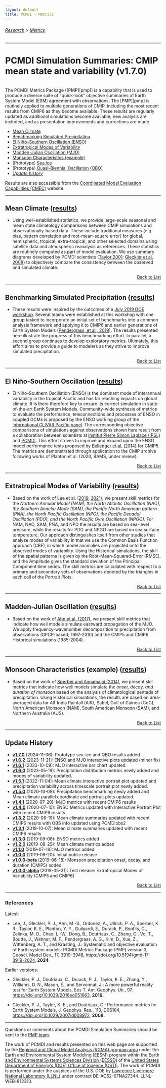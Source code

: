```yaml
---
layout: default
title: PCMDI - Metrics
---
```


###### [Research][research] > [Metrics][metrics]
---

# PCMDI Simulation Summaries: CMIP mean state and variability (v1.7.0)<a name="top"></a>

<br/>
The PCMDI Metrics Package ([PMP][pmp]) is a capability that is used to produce a diverse suite of "quick-look" objective summaries of Earth System Model (ESM) agreement with observations. The [PMP][pmp] is routinely applied to multiple generations of CMIP, including the most recent results from CMIP6 as they become available. These results are regularly updated as additional simulations become available, new analysis are included, and as presentation improvements and corrections are made. 
<br/>

* [Mean Climate][mean_clim]
* [Benchmarking Simulated Precipitation][precip]
* [El Niño–Southern Oscillation (ENSO)][enso]
* [Extratropical Modes of Variability][variability_modes]
* [Madden-Julian Oscillation (MJO)][mjo]
* [Monsoon Characteristics (example)][monsoon]
* (Prototype) [Sea Ice](sea_ice)
* (Prototype) [Quasi-Biennial Oscillation (QBO)](qbo)
* [_Update history_](#updates)

Results are also accessible from the [Coordinated Model Evaluation Capabilities (CMEC)][cmec] website.

---
## <a name="mean_clim"></a>Mean Climate ([results][description_mean_clim])
- Using well-established statistics, we provide large-scale seasonal and mean state climatology comparisons between CMIP simulations and observationally-based data. These include traditional measures (e.g. bias, pattern correlation and root-mean-square error) for global, hemispheric, tropical, extra-tropical, and other selected domains using satellite data and atmospheric reanalysis as references. These statistics are routinely computed as part of model evaluation. We use summary diagrams developed by PCMDI scientists ([Taylor 2001][taylor2001]; [Gleckler et al. 2008][gleckler2008]) to objectively compare the consistency between the observed and simulated climate.

<p align="right"><a href="#top">Back to List</a></p>

---
## <a name="precip"></a>Benchmarking Simulated Precipitation ([results][description_precip])
- These results were inspired by the outcomes of a [July 2019 DOE workshop][doeworkshop2019]. Several teams were established at this workshop with one group tasked to incorporate an initial set of benchmarks into a common analysis framework and applying it to CMIP6 and earlier generations of Earth System Models ([Pendergrass, et al., 2019][pendergrass2020]). The results presented here illustrate the progress of this benchmarking effort. In parallel, a second group continues to develop exploratory metrics.  Ultimately, this effort aims to provide a guide to modelers as they strive to improve simulated precipitation.

<p align="right"><a href="#top">Back to List</a></p>

---
## <a name="enso"></a>El Niño-Southern Oscillation ([results][description_enso])

- El Niño-Southern Oscillation (ENSO) is the dominant mode of interannual variability in the tropical Pacific and has far reaching impacts on global climate. It is there therefore key to ensure its correct simulation in state-of-the-art Earth System Models. Community-wide synthesis of metrics to evaluate the performance, teleconnections and processes of ENSO in coupled GCMs is proposed by the ENSO working group of the [International CLIVAR Pacific panel][clivar_pacific]. The corresponding objective comparisons of simulations against observations shown here result from a collaboration between scientists at [Institut Pierre Simon Laplace (IPSL)][ipsl] and [PCMDI][pcmdi]. This effort strives to improve and expand upon the ENSO model performance tests proposed by [Bellenger et al. (2014)][Bellenger2014] for CMIP5. The metrics are demonstrated through application to the CMIP archive following works of Planton et al. (2020, BAMS, under review).

<p align="right"><a href="#top">Back to List</a></p>

---
## <a name="variability_modes"></a>Extratropical Modes of Variability ([results][description_variability])
- Based on the work of Lee et al. ([2019][lee2019], [2021][lee2021]), we present skill metrics for the _Northern Annular Model (NAM), the North Atlantic Oscillation (NAO), the Southern Annular Mode (SAM), the Pacific North American pattern (PNA), the North Pacific Oscillation (NPO), the Pacific Decadal Oscillation (PDO), and the North Pacific Gyre Oscillation (NPGO)_. For NAM, NAO, SAM, PNA, and NPO the results are based on sea-level pressure, while the results for PDO and NPGO are based on sea surface temperature. Our approach distinguishes itself from other studies that analyze modes of variability in that we use the Common Basis Function approach (CBF), in which model anomalies are projected onto the observed modes of variability. Using the Historical simulations, the skill of the spatial patterns is given by the Root-Mean-Squared-Error (RMSE), and the Amplitude gives the standard deviation of the Principal Component time series. The skill metrics are calculated with respect to a primary and secondary sets of observations denoted by the triangles in each cell of the Portrait Plots.

<p align="right"><a href="#top">Back to List</a></p>

---
## <a name="mjo"></a>Madden-Julian Oscillation ([results][description_mjo])
- Based on the work of [Ahn et al. (2017)][ahn2017], we present skill metrics that indicate how well models simulate eastward propagation of the MJO. We apply frequency-wavenumber decomposition to precipitation from observations (GPCP-based; 1997-2010) and the CMIP5 and CMIP6 Historical simulations (1985-2004).

<p align="right"><a href="#top">Back to List</a></p>

---
## <a name="monsoon"></a>Monsoon Characteristics (example) ([results][description_monsoon])
- Based on the work of [Sperber and Annamalai (2014)][sperber2004], we present skill metrics that indicate how well models simulate the _onset, decay, and duration of monsoon_ based on the analysis of climatological pentads of precipitation. Using Historical simulations, the results are based on area-averaged data for All-India Rainfall (AIR), Sahel, Gulf of Guinea (GoG), North American Monsoon (NAM), South American Monsoon (SAM), and Northern Australia (AUS).

<p align="right"><a href="#top">Back to List</a></p>

---
## <a name="updates"></a>Update History
- [**v1.7.0**][v1.7.0] (2024-11-06): Prototype sea-ice and QBO results added
- [**v1.6.2**][v1.6.2] (2023-11-21): ENSO and MJO interactive plots updated (minor fix)
- [**v1.6.1**][v1.6.1] (2023-10-09): MJO interactive bar chart updated.
- [**v1.6.0**][v1.6.0] (2023-05-19): Precipitation distribution metrics newly added and modes of variability updated.
- [**v1.5.1**][v1.5.1] (2022-11-04): Mean climate interactive portrait plot updated and precipitation variability across timescale portrait plot newly added.
- [**v1.5.0**][v1.5.0] (2020-10-08): Precipitation benchmarking newly added and Mean climate parallel coordinate and portrait plots updated.
- [**v1.4.1**][v1.4.1] (2020-07-20): MJO metrics with recent CMIP6 results
- [**v1.4.0**][v1.4.0] (2020-07-10): ENSO Metrics updated with Interactive Portrait Plot with recent CMIP6 results
- [**v1.3.2**][v1.3.2] (2020-06-19): Mean climate summaries updated with recent CMIP6 results with OBS info updated using PCMDIobs2
- [**v1.3.1**][v1.3.1] (2019-10-07): Mean climate summaries updated with recent CMIP6 results
- [**v1.3.0**][v1.3.0] (2019-09-06): ENSO metrics added
- [**v1.2.0**][v1.2.0] (2019-08-29): Mean climate metrics added
- [**v1.1.0**][v1.1.0] (2019-07-18): MJO metrics added
- [**v1.0.0**][v1.0.0] (2019-06-20): Initial public release
- [**v1.0.0-beta**][v1.0.0-beta] (2019-06-18): Monsoon precipitation onset, decay, and duration (CMIP5) added
- [**v1.0.0-alpha**][v1.0.0-alpha] (2019-05-31): Test release: Extratropical Modes of Variability (CMIP5 and CMIP6)

<p align="right"><a href="#top">Back to List</a></p>

---
### References

Latest: 

* Lee, J., Gleckler, P. J., Ahn, M.-S., Ordonez, A., Ullrich, P. A., Sperber, K. R., Taylor, K. E., Planton, Y. Y., Guilyardi, E., Durack, P., Bonfils, C., Zelinka, M. D., Chao, L.-W., Dong, B., Doutriaux, C., Zhang, C., Vo, T., Boutte, J., Wehner, M. F., Pendergrass, A. G., Kim, D., Xue, Z., Wittenberg, A. T., and Krasting, J.: Systematic and objective evaluation of Earth system models: PCMDI Metrics Package (PMP) version 3, Geosci. Model Dev., 17, 3919–3948, https://doi.org/10.5194/gmd-17-3919-2024, **2024**. 

Earlier versions:

* Gleckler, P. J., Doutriaux, C., Durack, P. J., Taylor, K. E., Zhang, Y., Williams, D. N., Mason, E., and Servonnat, J.: A more powerful reality test for Earth System Models, Eos T. Am. Geophys. Un., 97, https://doi.org/10.1029/2016eo051663, **2016**. 

* Gleckler, P. J., Taylor, K. E., and Doutriaux, C.: Performance metrics for Earth System Models, J. Geophys. Res., 113, D06104, https://doi.org/10.1029/2007jd008972, **2008**. 


---

Questions or comments about the PCMDI Simulation Summaries should be sent to the [PMP team](mailto:pcmdi-metrics@llnl.gov).

The work of PCMDI and results presented on this web page are supported by the [Regional and Global Model Analysis (RGMA) program area](https://eesm.science.energy.gov/program-area/regional-global-model-analysis) under the [Earth and Environmental System Modeling (EESM) program](https://eesm.science.energy.gov/about) within the [Earth and Environmental Systems Sciences Division (EESSD)](https://science.osti.gov/ber/Research/eessd) of the [United States Department of Energy’s (DOE) Office of Science (OSTI)](https://science.osti.gov/). The work of PCMDI is performed under the auspices of the U.S. DOE by [Lawrence Livermore National Laboratory (LLNL)](https://pls.llnl.gov/) under contract DE-AC52-07NA27344. LLNL-WEB-812310.


[latest]: {{site.baseurl}}/research/metrics/

[v1.7.0]: {{site.baseurl}}/research/metrics/v1.7.0
[v1.6.2]: {{site.baseurl}}/research/metrics/v1.6.2
[v1.6.1]: {{site.baseurl}}/research/metrics/v1.6.1
[v1.6.0]: {{site.baseurl}}/research/metrics/v1.6.0
[v1.5.1]: {{site.baseurl}}/research/metrics/v1.5.1
[v1.5.0]: {{site.baseurl}}/research/metrics/v1.5.0
[v1.4.1]: {{site.baseurl}}/research/metrics/v1.4.1
[v1.4.0]: {{site.baseurl}}/research/metrics/v1.4.0
[v1.3.2]: {{site.baseurl}}/research/metrics/v1.3.2
[v1.3.1]: {{site.baseurl}}/research/metrics/v1.3.1
[v1.3.0]: {{site.baseurl}}/research/metrics/v1.3.0
[v1.2.0]: {{site.baseurl}}/research/metrics/v1.2.0
[v1.1.0]: {{site.baseurl}}/research/metrics/v1.1.0
[v1.0.0]: {{site.baseurl}}/research/metrics/v1.0.0
[v1.0.0-beta]: {{site.baseurl}}/research/metrics/v1.0.0-beta
[v1.0.0-alpha]: {{site.baseurl}}/research/metrics/v1.0.0-alpha

[description_mean_clim]: mean_clim
[description_variability]: variability_modes
[description_monsoon]: monsoon
[description_mjo]: mjo
[description_enso]: enso
[description_precip]: precip

[lee2019]: https://link.springer.com/article/10.1007/s00382-018-4355-4
[lee2021]: https://journals.ametsoc.org/view/journals/clim/34/17/JCLI-D-20-0832.1.xml
[sperber2004]: https://doi.org/10.1007/s00382-014-2099-3
[ahn2017]: https://doi.org/10.1007/s00382-017-3558-4
[Bellenger2014]: https://doi.org/10.1007/s00382-013-1783-z
[gleckler2008]: https://agupubs.onlinelibrary.wiley.com/doi/full/10.1029/2007JD008972
[taylor2001]: https://agupubs.onlinelibrary.wiley.com/doi/abs/10.1029/2000JD900719
[pendergrass2020]: https://doi.org/10.1175/BAMS-D-19-0318.1
[doeworkshop2019]: https://climatemodeling.science.energy.gov/news/doe-hosts-precipitation-metrics-workshop

[research]:{{site.baseurl}}/research
[metrics]:{{site.baseurl}}/research/metrics/

[mean_clim]: mean_clim
[enso]: enso
[variability_modes]: variability_modes
[mjo]: mjo
[monsoon]: monsoon
[precip]: precip
[sea_ice]: sea_ice
[qbo]: qbo

[RGMA]: https://climatemodeling.science.energy.gov/program/regional-global-model-analysis
[DOEOS]: https://www.energy.gov/science/office-science
[LLNL]: https://www.llnl.gov/
[clivar_pacific]: http://www.clivar.org/clivar-panels/pacific
[pcmdi]: https://pcmdi.llnl.gov/
[ipsl]: https://www.ipsl.fr/en/
[cmec]: https://cmec.llnl.gov/results/physical.html
[pmp]: https://github.com/PCMDI/pcmdi_metrics
